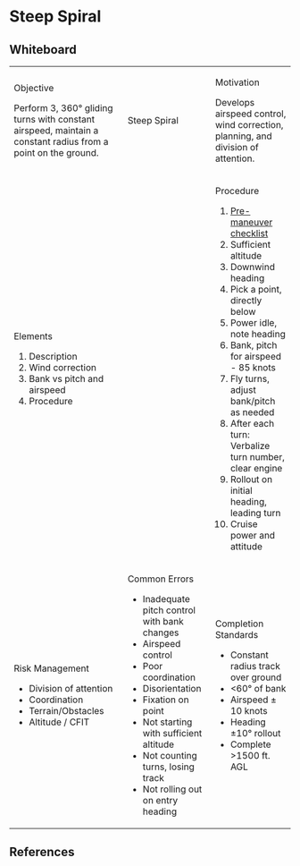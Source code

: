 # Steep Spiral

## Whiteboard

<table className="maneuver-wb">

<tr>

<td className="wb-col-1">

<label>Objective</label>

Perform 3, 360&deg; gliding turns with constant airspeed, maintain a constant radius from a point on the ground.

</td>

<td className="wb-col-2 maneuver-title">

<label className="maneuver-label">Steep Spiral</label>

</td>

<td className="wb-col-3">

<label>Motivation</label>

Develops airspeed control, wind correction, planning, and division of attention.

</td>

</tr>

<tr>

<td className="wb-col-1">

<label>Elements</label>

1. Description
2. Wind correction
3. Bank vs pitch and airspeed
4. Procedure

</td>

<td className="wb-col-2">

</td>

<td className="wb-col-3">

<label>Procedure</label>

1. [Pre-maneuver checklist](/docs/lesson-plans/maneuvers/pre-maneuver-checklist)
2. Sufficient altitude
3. Downwind heading
4. Pick a point, directly below
5. Power idle, note heading
6. Bank, pitch for airspeed - 85 knots
7. Fly turns, adjust bank/pitch as needed
8. After each turn: Verbalize turn number, clear engine
9. Rollout on initial heading, leading turn
10. Cruise power and attitude

</td>

</tr>

<tr>

<td className="wb-col-1">

<label>Risk Management</label>

- Division of attention
- Coordination
- Terrain/Obstacles
- Altitude / CFIT

</td>

<td className="wb-col-2">

<label>Common Errors</label>

- Inadequate pitch control with bank changes
- Airspeed control
- Poor coordination
- Disorientation
- Fixation on point
- Not starting with sufficient altitude
- Not counting turns, losing track
- Not rolling out on entry heading

</td>

<td className="wb-col-3">

<label>Completion Standards</label>

- Constant radius track over ground
- &lt;60&deg; of bank
- Airspeed &pm; 10 knots
- Heading &pm;10&deg; rollout
- Complete &gt;1500 ft. AGL

</td>

</tr>

</table>

## References
